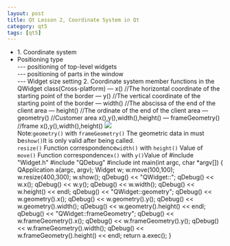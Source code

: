 ```yaml
---
layout: post
title: Qt Lesson 2, Coordinate System in Qt
category: qt5
tags: [qt5]
---
```

* 1\. Coordinate system
* Positioning type  
--- positioning of top-level widgets  
--- positioning of parts in the window  
--- Widget size setting
2\. Coordinate system member functions in the QWidget class(Cross-platform)
    — x() 			//The horizontal coordinate of the starting point of the border — y()			//The vertical coordinate of the starting point of the border — width()		//The abscissa of the end of the client area — height()		//The ordinate of the end of the client area — geometry()	//Customer area x(),y(),width(),height() — frameGeometry()	//frame x(),y(),width(),height() 
![ ](/md_blog/public/assets/2021-07-25/555b9fa5ca52162e9bcbc5208c3fdeb4.png)  
Note:`geometry()` with `frameGeometry()` The geometric data in must be`show()`It is only valid after being called.  
`resize()` Function correspondence`width()` with `height()` Value of  
`move()` Function correspondence`x()` with `y()`Value of
    #include "Widget.h" #include "QDebug" #include <QApplication> int main(int argc, char *argv[]) { QApplication a(argc, argv); Widget w; w.move(100,100); w.resize(400,300); w.show(); qDebug() << "QWidget::"; qDebug() << w.x(); qDebug() << w.y(); qDebug() << w.width(); qDebug() << w.height() << endl; qDebug() << "QWidget::geometry"; qDebug() << w.geometry().x(); qDebug() << w.geometry().y(); qDebug() << w.geometry().width(); qDebug() << w.geometry().height() << endl; qDebug() << "QWidget::frameGeometry"; qDebug() << w.frameGeometry().x(); qDebug() << w.frameGeometry().y(); qDebug() << w.frameGeometry().width(); qDebug() << w.frameGeometry().height() << endl; return a.exec(); }